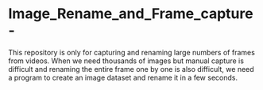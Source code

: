 # Image_Rename_and_Frame_capture-
This repository is only for capturing and renaming large numbers of frames from videos. When we need thousands of images but manual capture is difficult and renaming the entire frame one by one is also difficult, we need a program to create an image dataset and rename it in a few seconds.
